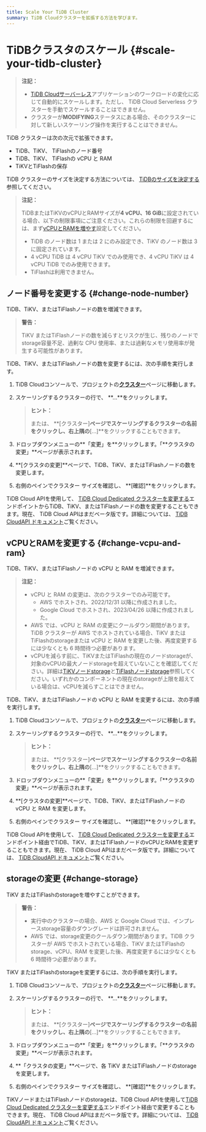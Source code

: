 ```yaml
---
title: Scale Your TiDB Cluster
summary: TiDB Cloudクラスターを拡張する方法を学びます。
---
```


# TiDBクラスタのスケール {#scale-your-tidb-cluster}

> **注記：**
>
> -   [TiDB Cloudサーバーレス](/tidb-cloud/select-cluster-tier.md#tidb-cloud-serverless)アプリケーションのワークロードの変化に応じて自動的にスケールします。ただし、 TiDB Cloud Serverless クラスターを手動でスケールすることはできません。
> -   クラスターが**MODIFYING**ステータスにある場合、そのクラスターに対して新しいスケーリング操作を実行することはできません。

TiDB クラスターは次の次元で拡張できます。

-   TiDB、TiKV、 TiFlashのノード番号
-   TiDB、TiKV、 TiFlashの vCPU と RAM
-   TiKVとTiFlashの保存

TiDB クラスターのサイズを決定する方法については、 [TiDBのサイズを決定する](/tidb-cloud/size-your-cluster.md)参照してください。

> **注記：**
>
> TiDBまたはTiKVのvCPUとRAMサイズが**4 vCPU、16 GiB**に設定されている場合、以下の制限事項にご注意ください。これらの制限を回避するには、まず[vCPUとRAMを増やす](#change-vcpu-and-ram)設定してください。
>
> -   TiDB のノード数は 1 または 2 にのみ設定でき、TiKV のノード数は 3 に固定されています。
> -   4 vCPU TiDB は 4 vCPU TiKV でのみ使用でき、4 vCPU TiKV は 4 vCPU TiDB でのみ使用できます。
> -   TiFlashは利用できません。

## ノード番号を変更する {#change-node-number}

TiDB、TiKV、またはTiFlashノードの数を増減できます。

> **警告：**
>
> TiKV またはTiFlashノードの数を減らすとリスクが生じ、残りのノードでstorage容量不足、過剰な CPU 使用率、または過剰なメモリ使用率が発生する可能性があります。

TiDB、TiKV、またはTiFlashノードの数を変更するには、次の手順を実行します。

1.  TiDB Cloudコンソールで、プロジェクトの[**クラスター**](https://tidbcloud.com/console/clusters)ページに移動します。

2.  スケーリングするクラスターの行で、 **...**をクリックします。

    > **ヒント：**
    >
    > または、 **[クラスター]**ページでスケーリングするクラスターの名前をクリックし、右上隅の**[...]**をクリックすることもできます。

3.  ドロップダウンメニューの**「変更」を**クリックします。「**クラスタの変更」**ページが表示されます。

4.  **[クラスタの変更]**ページで、TiDB、TiKV、またはTiFlashノードの数を変更します。

5.  右側のペインでクラスター サイズを確認し、 **[確認]**をクリックします。

TiDB Cloud APIを使用して、 [TiDB Cloud Dedicated クラスターを変更する](https://docs.pingcap.com/tidbcloud/api/v1beta#tag/Cluster/operation/UpdateCluster)エンドポイントからTiDB、TiKV、またはTiFlashノードの数を変更することもできます。現在、 TiDB Cloud APIはまだベータ版です。詳細については、 [TiDB CloudAPI ドキュメント](https://docs.pingcap.com/tidbcloud/api/v1beta)ご覧ください。

## vCPUとRAMを変更する {#change-vcpu-and-ram}

TiDB、TiKV、またはTiFlashノードの vCPU と RAM を増減できます。

> **注記：**
>
> -   vCPU と RAM の変更は、次のクラスターでのみ可能です。
>     -   AWS でホストされ、2022/12/31 以降に作成されました。
>     -   Google Cloud でホストされ、2023/04/26 以降に作成されました。
> -   AWS では、vCPU と RAM の変更にクールダウン期間があります。TiDB クラスターが AWS でホストされている場合、TiKV またはTiFlashのstorageまたは vCPU と RAM を変更した後、再度変更するには少なくとも 6 時間待つ必要があります。
> -   vCPUを減らす前に、TiKVまたはTiFlashの現在のノードstorageが、対象のvCPUの最大ノードstorageを超えていないことを確認してください。詳細は[TiKVノードstorage](/tidb-cloud/size-your-cluster.md#tikv-node-storage-size)と[TiFlashノードstorage](/tidb-cloud/size-your-cluster.md#tiflash-node-storage)参照してください。いずれかのコンポーネントの現在のstorageが上限を超えている場合は、vCPUを減らすことはできません。

TiDB、TiKV、またはTiFlashノードの vCPU と RAM を変更するには、次の手順を実行します。

1.  TiDB Cloudコンソールで、プロジェクトの[**クラスター**](https://tidbcloud.com/console/clusters)ページに移動します。

2.  スケーリングするクラスターの行で、 **...**をクリックします。

    > **ヒント：**
    >
    > または、 **[クラスター]**ページでスケーリングするクラスターの名前をクリックし、右上隅の**[...]**をクリックすることもできます。

3.  ドロップダウンメニューの**「変更」を**クリックします。「**クラスタの変更」**ページが表示されます。

4.  **[クラスタの変更]**ページで、TiDB、TiKV、またはTiFlashノードの vCPU と RAM を変更します。

5.  右側のペインでクラスター サイズを確認し、 **[確認]**をクリックします。

TiDB Cloud APIを使用して、 [TiDB Cloud Dedicated クラスターを変更する](https://docs.pingcap.com/tidbcloud/api/v1beta#tag/Cluster/operation/UpdateCluster)エンドポイント経由でTiDB、TiKV、またはTiFlashノードのvCPUとRAMを変更することもできます。現在、 TiDB Cloud APIはまだベータ版です。詳細については、 [TiDB CloudAPI ドキュメント](https://docs.pingcap.com/tidbcloud/api/v1beta)ご覧ください。

## storageの変更 {#change-storage}

TiKV またはTiFlashのstorageを増やすことができます。

> **警告：**
>
> -   実行中のクラスターの場合、AWS と Google Cloud では、インプレースstorage容量のダウングレードは許可されません。
> -   AWS では、storage変更のクールダウン期間があります。TiDB クラスターが AWS でホストされている場合、TiKV またはTiFlashのstorage、vCPU、RAM を変更した後、再度変更するには少なくとも 6 時間待つ必要があります。

TiKV またはTiFlashのstorageを変更するには、次の手順を実行します。

1.  TiDB Cloudコンソールで、プロジェクトの[**クラスター**](https://tidbcloud.com/console/clusters)ページに移動します。

2.  スケーリングするクラスターの行で、 **...**をクリックします。

    > **ヒント：**
    >
    > または、 **[クラスター]**ページでスケーリングするクラスターの名前をクリックし、右上隅の**[...]**をクリックすることもできます。

3.  ドロップダウンメニューの**「変更」を**クリックします。「**クラスタの変更」**ページが表示されます。

4.  **「クラスタの変更」**ページで、各 TiKV またはTiFlashノードのstorageを変更します。

5.  右側のペインでクラスター サイズを確認し、 **[確認]**をクリックします。

TiKVノードまたはTiFlashノードのstorageは、TiDB Cloud APIを使用して[TiDB Cloud Dedicated クラスターを変更する](https://docs.pingcap.com/tidbcloud/api/v1beta#tag/Cluster/operation/UpdateCluster)エンドポイント経由で変更することもできます。現在、 TiDB Cloud APIはまだベータ版です。詳細については、 [TiDB CloudAPI ドキュメント](https://docs.pingcap.com/tidbcloud/api/v1beta)ご覧ください。

